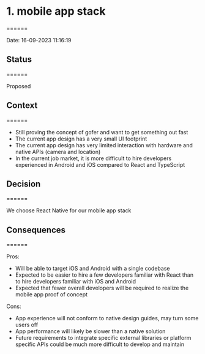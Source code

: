 
# 1. mobile app stack
======

Date: 16-09-2023 11:16:19

## Status
======

Proposed

## Context
======

* Still proving the concept of gofer and want to get something out fast
* The current app design has a very small UI footprint
* The current app design has very limited interaction with hardware and native APIs (camera and location)
* In the current job market, it is more difficult to hire developers experienced in Android and iOS compared to React and TypeScript


## Decision
======

We choose React Native for our mobile app stack

## Consequences
======

Pros:
* Will be able to target iOS and Android with a single codebase
* Expected to be easier to hire a few developers familiar with React than to hire developers familiar with iOS and Android
* Expected that fewer overall developers will be required to realize the mobile app proof of concept

Cons:
* App experience will not conform to native design guides, may turn some users off
* App performance will likely be slower than a native solution
* Future requirements to integrate specific external libraries or platform specific APIs
could be much more difficult to develop and maintain


